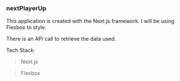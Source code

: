 ### nextPlayerUp

This application is created with the Next.js framework. I will be using Flexbox to style.

There is an API call to retrieve the data used.

Tech Stack:

> Next.js

> Flexbox
